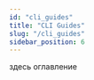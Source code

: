 ```yaml
---
id: "cli_guides"
title: "CLI Guides"
slug: "/cli_guides"
sidebar_position: 6
---
```


здесь оглавление